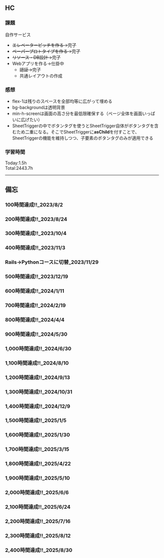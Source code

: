 ## HC
### 課題
自作サービス
- ~~エレベーターピッチを作る→完了~~
- ~~ペーパープロトタイプを作る→完了~~
- ~~リソース・DB設計→完了~~
- Webアプリを作る→仕掛中
  - ~~認証→完了~~
  - 共通レイアウトの作成

### 感想
- flex-1は残りのスペースを全部均等に広がって埋める
- bg-backgroundは透明背景
- min-h-screenは画面の高さ分を最低限確保する（ページ全体を画面いっぱいに広げたい）
- SheetTriggerの中でボタンタグを使うとSheetTrigger自体がボタンタグを含むため二重になる。そこでSheetTriggerに**asChild**を付すことで、SheetTriggerの機能を維持しつつ、子要素のボタンタグのみが適用できる

### 学習時間
Today:1.5h<br>
Total:2443.7h

------------------------------------------
## 備忘
### 100時間達成!!_2023/8/2
### 200時間達成!!_2023/8/24
### 300時間達成!!_2023/10/4
### 400時間達成!!_2023/11/3
### Rails→Pythonコースに切替_2023/11/29
### 500時間達成!!_2023/12/19
### 600時間達成!!_2024/1/11
### 700時間達成!!_2024/2/19
### 800時間達成!!_2024/4/4
### 900時間達成!!_2024/5/30
### 1,000時間達成!!_2024/6/30
### 1,100時間達成!!_2024/8/10
### 1,200時間達成!!_2024/9/13
### 1,300時間達成!!_2024/10/31
### 1,400時間達成!!_2024/12/9
### 1,500時間達成!!_2025/1/5
### 1,600時間達成!!_2025/1/30
### 1,700時間達成!!_2025/3/15
### 1,800時間達成!!_2025/4/22
### 1,900時間達成!!_2025/5/10
### 2,000時間達成!!_2025/6/6
### 2,100時間達成!!_2025/6/24
### 2,200時間達成!!_2025/7/16
### 2,300時間達成!!_2025/8/12
### 2,400時間達成!!_2025/8/30
